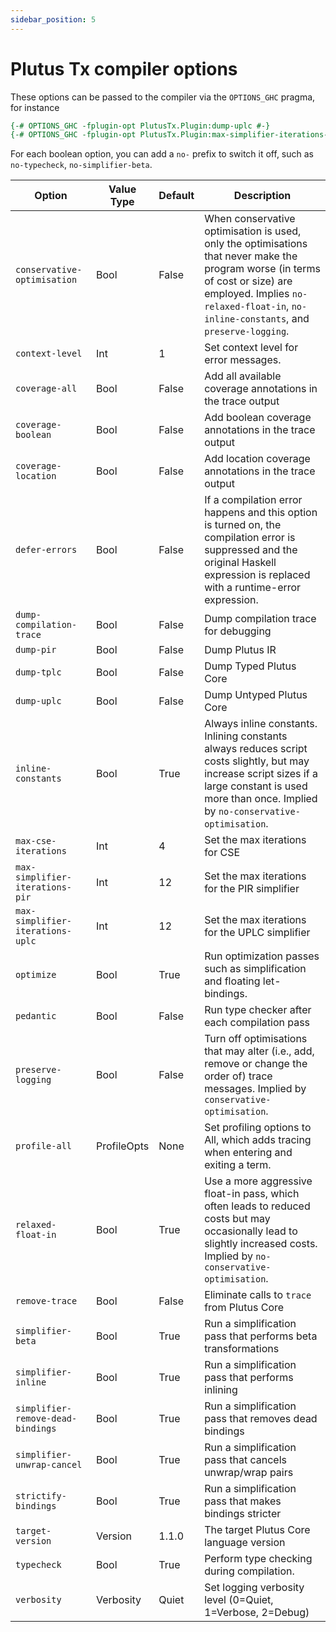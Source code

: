 ```yaml
---
sidebar_position: 5
---
```


# Plutus Tx compiler options

<!---
This file is generated by running plutus-tx-plugin:gen-plugin-opts-doc.
Do NOT modify by hand.
--->

These options can be passed to the compiler via the `OPTIONS_GHC` pragma, for instance

``` haskell
{-# OPTIONS_GHC -fplugin-opt PlutusTx.Plugin:dump-uplc #-}
{-# OPTIONS_GHC -fplugin-opt PlutusTx.Plugin:max-simplifier-iterations-uplc=3 #-}
```

For each boolean option, you can add a `no-` prefix to switch it off, such as `no-typecheck`, `no-simplifier-beta`.

|Option|Value Type|Default|Description|
|-|-|-|-|
|`conservative-optimisation`|Bool|False|When conservative optimisation is used, only the optimisations that never make the program worse (in terms of cost or size) are employed. Implies `no-relaxed-float-in`, `no-inline-constants`, and `preserve-logging`.|
|`context-level`|Int|1|Set context level for error messages.|
|`coverage-all`|Bool|False|Add all available coverage annotations in the trace output|
|`coverage-boolean`|Bool|False|Add boolean coverage annotations in the trace output|
|`coverage-location`|Bool|False|Add location coverage annotations in the trace output|
|`defer-errors`|Bool|False|If a compilation error happens and this option is turned on, the compilation error is suppressed and the original Haskell expression is replaced with a runtime-error expression.|
|`dump-compilation-trace`|Bool|False|Dump compilation trace for debugging|
|`dump-pir`|Bool|False|Dump Plutus IR|
|`dump-tplc`|Bool|False|Dump Typed Plutus Core|
|`dump-uplc`|Bool|False|Dump Untyped Plutus Core|
|`inline-constants`|Bool|True|Always inline constants. Inlining constants always reduces script costs slightly, but may increase script sizes if a large constant is used more than once. Implied by `no-conservative-optimisation`.|
|`max-cse-iterations`|Int|4|Set the max iterations for CSE|
|`max-simplifier-iterations-pir`|Int|12|Set the max iterations for the PIR simplifier|
|`max-simplifier-iterations-uplc`|Int|12|Set the max iterations for the UPLC simplifier|
|`optimize`|Bool|True|Run optimization passes such as simplification and floating let-bindings.|
|`pedantic`|Bool|False|Run type checker after each compilation pass|
|`preserve-logging`|Bool|False|Turn off optimisations that may alter (i.e., add, remove or change the order of) trace messages. Implied by `conservative-optimisation`.|
|`profile-all`|ProfileOpts|None|Set profiling options to All, which adds tracing when entering and exiting a term.|
|`relaxed-float-in`|Bool|True|Use a more aggressive float-in pass, which often leads to reduced costs but may occasionally lead to slightly increased costs. Implied by `no-conservative-optimisation`.|
|`remove-trace`|Bool|False|Eliminate calls to `trace` from Plutus Core|
|`simplifier-beta`|Bool|True|Run a simplification pass that performs beta transformations|
|`simplifier-inline`|Bool|True|Run a simplification pass that performs inlining|
|`simplifier-remove-dead-bindings`|Bool|True|Run a simplification pass that removes dead bindings|
|`simplifier-unwrap-cancel`|Bool|True|Run a simplification pass that cancels unwrap/wrap pairs|
|`strictify-bindings`|Bool|True|Run a simplification pass that makes bindings stricter|
|`target-version`|Version|1.1.0|The target Plutus Core language version|
|`typecheck`|Bool|True|Perform type checking during compilation.|
|`verbosity`|Verbosity|Quiet|Set logging verbosity level (0=Quiet, 1=Verbose, 2=Debug)|


